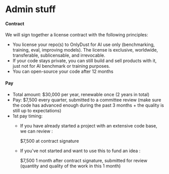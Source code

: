 # Admin stuff

#### Contract&#x20;

We will sign together a license contract with the following principles:&#x20;

* You license your repo(s) to OnlyDust for AI use only (benchmarking, training, eval, improving models). The license is exclusive, worldwide, transferable, sublicensable, and irrevocable.
* If your code stays private, you can still build and sell products with it, just not for AI benchmark or training purposes.
* You can open-source your code after 12 months&#x20;

#### Pay

* Total amount: $30,000 per year, renewable once (2 years in total)
* Pay: $7,500 every quarter, submitted to a committee review (make sure the code has advanced enough during the past 3 months + the quality is still up to expectations)
* 1st pay timing:&#x20;
  *   If you have already started a project with an extensive code base, we can review :

      $7,500 at contract signature&#x20;
  *   If you've not started and want to use this to fund an idea : &#x20;

      $7,500 1 month after contract signature, submitted for review (quantity and quality of the work in this 1 month)&#x20;

